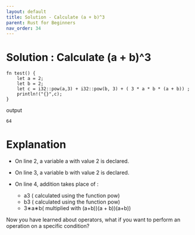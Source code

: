 ```yaml
---
layout: default
title: Solution - Calculate (a + b)^3
parent: Rust for Beginners
nav_order: 34
---
```


# Solution : Calculate (a + b)^3


```
fn test() {
    let a = 2;
    let b = 2;
    let c = i32::pow(a,3) + i32::pow(b, 3) + ( 3 * a * b * (a + b)) ; 
    println!("{}",c);  
}

```
output 


```
64

```

# Explanation
  
  - On line 2, a variable a with value 2 is declared. <br>
  - On line 3, a variable b with value 2 is declared. <br>
  - On line 4, addition takes place of : <br>
        
    - a​3​​ ( calculated using the function pow)
    - b​3​​ ( calculated using the function pow)
    - 3∗a∗b( multiplied with (a+b))(a + b))(a+b))
        
        
Now you have learned about operators, what if you want to perform an operation on a specific condition? 


